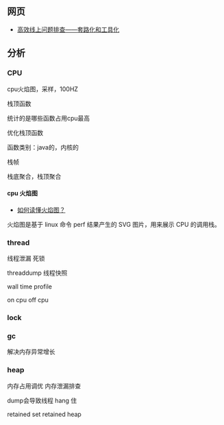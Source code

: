 
## 网页

- [高效线上问题排查——套路化和工具化](https://mp.weixin.qq.com/s/_SZCPS1uiCmNvh2JR4VpsQ)


## 分析

### CPU

cpu火焰图，采样，100HZ

栈顶函数

统计的是哪些函数占用cpu最高

优化栈顶函数

函数类别：java的，内核的

栈帧

栈底聚合，栈顶聚合

#### cpu 火焰图

- [如何读懂火焰图？](https://www.ruanyifeng.com/blog/2017/09/flame-graph.html)

火焰图是基于 linux 命令 perf 结果产生的 SVG 图片，用来展示 CPU 的调用栈。


### thread

线程泄漏
死锁

threaddump 线程快照

wall time profile

on cpu
off cpu


### lock


### gc

解决内存异常增长


### heap

内存占用调优
内存泄漏排查

dump会导致线程 hang 住

retained set
retained heap

